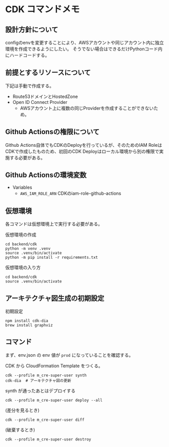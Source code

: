 # CDK コマンドメモ

## 設計方針について

configのenvを変更することにより、AWSアカウントや同じアカウント内に独立環境を作成できるようにしたい。
そうでない場合はできるだけPythonコード内にハードコードする。

## 前提とするリソースについて

下記は手動で作成する。

- Route53ドメインとHostedZone
- Open ID Connect Provider
  - AWSアカウント上に複数の同じProviderを作成することができないため。

## Github Actionsの権限について

Github Actions自体でもCDKのDeployを行っているが、そのためのIAM RoleはCDKで作成したものため、初回のCDK Deployはローカル環境から別の権限で実施する必要がある。

## Github Actionsの環境変数

- Variables
  - `AWS_IAM_ROLE_ARN` CDKのiam-role-github-actions

## 仮想環境

各コマンドは仮想環境上で実行する必要がある。

仮想環境の作成

```
cd backend/cdk
python -m venv .venv
source .venv/bin/activate
python -m pip install -r requirements.txt
```

仮想環境の入り方

```
cd backend/cdk
source .venv/bin/activate
```

## アーキテクチャ図生成の初期設定

初期設定

```
npm install cdk-dia
brew install graphviz
```


## コマンド

まず、env.json の env 値が `prod` になっていることを確認する。

CDK から CloudFormation Template をつくる。

```
cdk --profile m_cre-super-user synth
cdk-dia  # アーキテクチャ図の更新
```

synth が通ったあとはデプロイする

```
cdk --profile m_cre-super-user deploy --all
```

(差分を見るとき)

```
cdk --profile m_cre-super-user diff
```

(破棄するとき)

```
cdk --profile m_cre-super-user destroy
```
